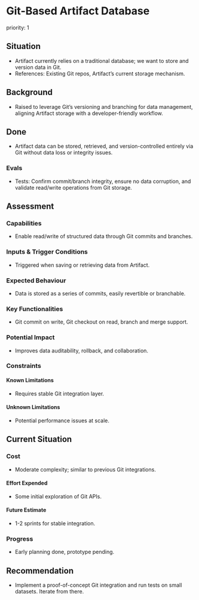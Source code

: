 # Git-Based Artifact Database

priority: 1

## Situation

- Artifact currently relies on a traditional database; we want to store and
  version data in Git.
- References: Existing Git repos, Artifact’s current storage mechanism.

## Background

- Raised to leverage Git’s versioning and branching for data management,
  aligning Artifact storage with a developer-friendly workflow.

## Done

- Artifact data can be stored, retrieved, and version-controlled entirely via
  Git without data loss or integrity issues.

### Evals

- Tests: Confirm commit/branch integrity, ensure no data corruption, and
  validate read/write operations from Git storage.

## Assessment

### Capabilities

- Enable read/write of structured data through Git commits and branches.

### Inputs & Trigger Conditions

- Triggered when saving or retrieving data from Artifact.

### Expected Behaviour

- Data is stored as a series of commits, easily revertible or branchable.

### Key Functionalities

- Git commit on write, Git checkout on read, branch and merge support.

### Potential Impact

- Improves data auditability, rollback, and collaboration.

### Constraints

#### Known Limitations

- Requires stable Git integration layer.

#### Unknown Limitations

- Potential performance issues at scale.

## Current Situation

### Cost

- Moderate complexity; similar to previous Git integrations.

#### Effort Expended

- Some initial exploration of Git APIs.

#### Future Estimate

- 1-2 sprints for stable integration.

### Progress

- Early planning done, prototype pending.

## Recommendation

- Implement a proof-of-concept Git integration and run tests on small datasets.
  Iterate from there.
